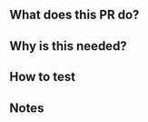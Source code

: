 ## What does this PR do?

<!-- Briefly describe what this PR changes. Use bullet points if possible. -->

## Why is this needed?

<!-- Explain why this change is necessary (bug fix, feature, refactor). -->

## How to test

<!-- Steps to manually test the change, if applicable. -->

## Notes

<!-- Add extra context, links to tasks/issues, or future follow-ups. -->
